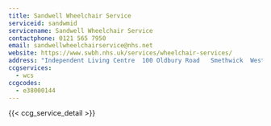 ```yaml
---
title: Sandwell Wheelchair Service
serviceid: sandwmid
servicename: Sandwell Wheelchair Service
contactphone: 0121 565 7950
email: sandwellwheelchairservice@nhs.net
website: https://www.swbh.nhs.uk/services/wheelchair-services/
address: "Independent Living Centre  100 Oldbury Road   Smethwick  West Midlands  B66 1JE"
ccgservices:
  - wcs
ccgcodes:
  - e38000144
---
```


{{< ccg_service_detail >}}
